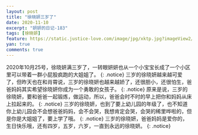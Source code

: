 ```yaml
---
layout: post
title: "徐晓妍三岁了"
date: 2020-11-10
excerpt: "妍妍的日记-183"
tags: [徐晓妍]
feature: https://static.justice-love.com/image/jpg/xktp.jpg?imageView2/1/w/1200/h/500
yan: true
comments: true
---
```

2020年10月25号，徐晓妍满三岁了，一转眼妍妍也从一个小宝宝长成了一个小区里可以带着一群小屁股疯跑的大姐姐了。
{: .notice}
三岁的徐晓妍越来越可爱了，但昨天也在和肖霄说，三岁的徐晓妍也越来越娇了，还很胆小，还很怕生，爸爸妈妈其实希望徐晓妍你成为一个勇敢的女孩子。
{: .notice}
原来是说，三岁的徐晓妍，要和爸爸一起锻炼，做运动，所以，爸爸会时不时的早上把你和妈妈从床上拉起来的。
{: .notice}
三岁的徐晓妍，也到了要上幼儿园的年级了，也不知道你上幼儿园会不会想爸爸妈妈，会不会哭，我想肯定会哭，会哭的稀里哗啦的，但是你是大姐姐了，要上学了哦。
{: .notice}
三岁的徐晓妍，爸爸妈妈是爱你的，生日快乐哦，还有四岁，五岁，六岁，一直到永远的徐晓妍。
{: .notice}
